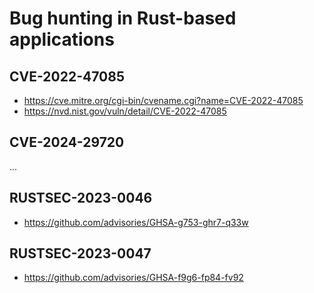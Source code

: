 # Bug hunting in Rust-based applications

## CVE-2022-47085  
* https://cve.mitre.org/cgi-bin/cvename.cgi?name=CVE-2022-47085
* https://nvd.nist.gov/vuln/detail/CVE-2022-47085

## CVE-2024-29720
...


## RUSTSEC-2023-0046
* https://github.com/advisories/GHSA-g753-ghr7-q33w


## RUSTSEC-2023-0047
* https://github.com/advisories/GHSA-f9g6-fp84-fv92
